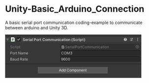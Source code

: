 # Unity-Basic_Arduino_Connection
A basic serial port communication coding-example to communicate between arduino and Unity 3D.


![Serial Port Communication](/GithubImages/SerialPortCommunication.png)

